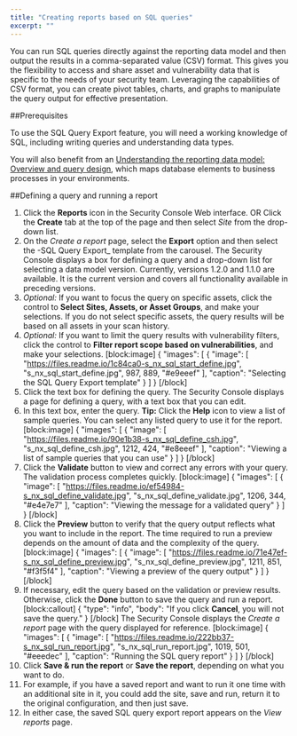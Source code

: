 ```yaml
---
title: "Creating reports based on SQL queries"
excerpt: ""
---
```

You can run SQL queries directly against the reporting data model and then output the results in a comma-separated value (CSV) format. This gives you the flexibility to access and share asset and vulnerability data that is specific to the needs of your security team. Leveraging the capabilities of CSV format, you can create pivot tables, charts, and graphs to manipulate the query output for effective presentation.

##Prerequisites

To use the SQL Query Export feature, you will need a working knowledge of SQL, including writing queries and understanding data types.

You will also benefit from an [Understanding the reporting data model: Overview and query design](doc:understanding-the-reporting-data-model-overview-and-query-design), which maps database elements to business processes in your environments.

##Defining a query and running a report

1. Click the **Reports** icon in the Security Console Web interface.
OR
Click the **Create** tab at the top of the page and then select _Site_ from the drop-down list.
2. On the _Create a report_ page, select the **Export** option and then select the -SQL Query Export_ template from the carousel.
The Security Console displays a box for defining a query and a drop-down list for selecting a data model version. Currently, versions 1.2.0 and 1.1.0 are available. It is the current version and covers all functionality available in preceding versions.
3. _Optional:_ If you want to focus the query on specific assets, click the control to **Select Sites, Assets, or Asset Groups**, and make your selections. If you do not select specific assets, the query results will be based on all assets in your scan history.
4. _Optional:_ If you want to limit the query results with vulnerability filters, click the control to **Filter report scope based on vulnerabilities**, and make your selections.
[block:image]
{
  "images": [
    {
      "image": [
        "https://files.readme.io/1c84ca0-s_nx_sql_start_define.jpg",
        "s_nx_sql_start_define.jpg",
        987,
        889,
        "#e9eeef"
      ],
      "caption": "Selecting the SQL Query Export template"
    }
  ]
}
[/block]
5. Click the text box for defining the query.
The Security Console displays a page for defining a query, with a text box that you can edit.
6. In this text box, enter the query.
**Tip:** Click the **Help** icon to view a list of sample queries. You can select any listed query to use it for the report.
[block:image]
{
  "images": [
    {
      "image": [
        "https://files.readme.io/90e1b38-s_nx_sql_define_csh.jpg",
        "s_nx_sql_define_csh.jpg",
        1212,
        424,
        "#e8eeef"
      ],
      "caption": "Viewing a list of sample queries that you can use"
    }
  ]
}
[/block]
7. Click the **Validate** button to view and correct any errors with your query. The validation process completes quickly.
[block:image]
{
  "images": [
    {
      "image": [
        "https://files.readme.io/ef54984-s_nx_sql_define_validate.jpg",
        "s_nx_sql_define_validate.jpg",
        1206,
        344,
        "#e4e7e7"
      ],
      "caption": "Viewing the message for a validated query"
    }
  ]
}
[/block]
8. Click the **Preview** button to verify that the query output reflects what you want to include in the report. The time required to run a preview depends on the amount of data and the complexity of the query.
[block:image]
{
  "images": [
    {
      "image": [
        "https://files.readme.io/71e47ef-s_nx_sql_define_preview.jpg",
        "s_nx_sql_define_preview.jpg",
        1211,
        851,
        "#f3f5f4"
      ],
      "caption": "Viewing a preview of the query output"
    }
  ]
}
[/block]
9. If necessary, edit the query based on the validation or preview results. Otherwise, click the **Done** button to save the query and run a report.
[block:callout]
{
  "type": "info",
  "body": "If you click **Cancel**, you will not save the query."
}
[/block]
The Security Console displays the _Create a report_ page with the query displayed for reference.
[block:image]
{
  "images": [
    {
      "image": [
        "https://files.readme.io/222bb37-s_nx_sql_run_report.jpg",
        "s_nx_sql_run_report.jpg",
        1019,
        501,
        "#eeedec"
      ],
      "caption": "Running the SQL query report"
    }
  ]
}
[/block]
10. Click **Save & run the report** or **Save the report**, depending on what you want to do.
11. For example, if you have a saved report and want to run it one time with an additional site in it, you could add the site, save and run, return it to the original configuration, and then just save.
12. In either case, the saved SQL query export report appears on the _View reports_ page.